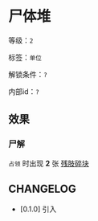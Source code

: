 # 尸体堆

等级：`2`

标签：`单位`

解锁条件：`?`

内部id：`?`

## 效果

### 尸解

`占领` 时出现 **2** 张 [残肢碎块](残肢碎块.md)

## CHANGELOG

- [0.1.0] 引入
